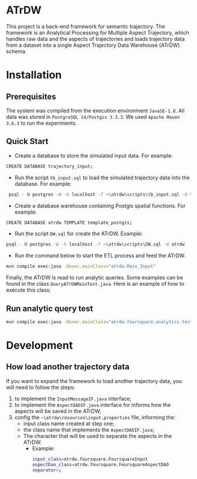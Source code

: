 # ATrDW

This project is a back-end framework for semantic trajectory. The framework is an Analytical Processing for Multiple Aspect Trajectory, which handles raw data and the aspects of trajectories and loads trajectory data from a dataset into a single Aspect Trajectory Data Warehouse (ATrDW) schema.

# Installation
## Prerequisites

The system was compiled from the execution environment `JavaSE-1.8`.
All data was stored in `PostgreSQL 14/Postgis 3.3.3`.
We used `Apache Maven 3.6.3` to run the experiments.

## Quick Start

* Create a database to store the simulated input data. For example:
```sh
CREATE DATABASE trajectory_input;
```

* Run the script `tb_input.sql` to load the simulated trajectory data into the database. For example:
 ```sh
  psql - U postgres -W -h localhost -f ~\atrdw\scripts\tb_input.sql -d trajectory_input
  ```

* Create a database warehouse containing Postgis spatial functions. For example:
 ```sh
 CREATE DATABASE atrdw TEMPLATE template_postgis;
 ```
  
* Run the script `DW.sql` for create the ATrDW. Example:
 ```sh
 psql - U postgres -W -h localhost -f ~\atrdw\scripts\DW.sql -d atrdw
 ```

* Run the command below to start the ETL process and feed the ATrDW.
```sh
mvn compile exec:java -Dexec.mainClass="atrdw.Main_Input"
```
Finally, the ATrDW is read to run analytic queries. Some examples can be found in the class `QueryATrDWMainTest.java`.
Here is an example of how to execute this class:

## Run analytic query test
```sh
mvn compile exec:java -Dexec.mainClass="atrdw.foursquare.analytics.test.QueryATrDWMainTest"
```

# Development
## How load another trajectory data
If you want to expand the framework to load another trajectory data, you will need to follow the steps:

1. to implement the `InputMessageIF.java` interface;
2. to implement the `AspectDAOIF.java` interface for informs how the aspects will be saved in the ATrDW;
3. config the `~\atrdw\resources\input.properties` file, informing the:
   - input class name created at step one;
   - the class name that implements the `AspectDAOIF.java`;
   - The character that will be used to separate the aspects in the ATrDW.
     - Example:
        ```sh
        input_class=atrdw.foursquare.FoursquareInput
        aspectDao_class=atrdw.foursquare.FoursquareAspectDAO
        separator=;
       ```
